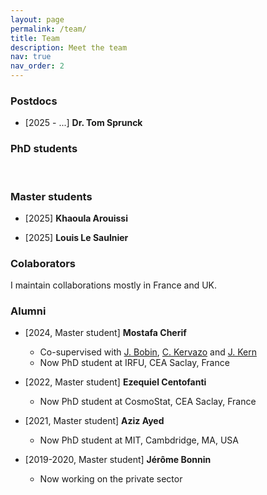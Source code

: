 ```yaml
---
layout: page
permalink: /team/
title: Team
description: Meet the team
nav: true
nav_order: 2
---
```



### Postdocs

- [2025 - ...] **Dr. Tom Sprunck**
    <a href="https://irma.math.unistra.fr/~sprunck/" title="Webpage"><i class="fas fa-globe"></i></a>
    <a href="https://scholar.google.com/citations?user=j7UE9twAAAAJ&hl=en&oi=ao" title="Google Scholar"><i class="ai ai-google-scholar"></i></a> 
    <a href="https://github.com/Sprunckt" title="GitHub"><i class="fab fa-github"></i></a>
    <a href="https://www.linkedin.com/in/tom-sprunck-4138211b7/" title="LinkedIn"><i class="fab fa-linkedin"></i></a>


### PhD students

<p> <br> </p>


### Master students

- [2025] **Khaoula Arouissi**
    <a href="https://github.com/khola22" title="GitHub"><i class="fab fa-github"></i></a>
    <a href="https://www.linkedin.com/in/khaoula-arouissi-776b69167/" title="LinkedIn"><i class="fab fa-linkedin"></i></a>

- [2025] **Louis Le Saulnier**
    <a href="https://github.com/LouisLeSaulnier" title="GitHub"><i class="fab fa-github"></i></a>
    <a href="https://www.linkedin.com/in/louis-le-saulnier-b91441215/" title="LinkedIn"><i class="fab fa-linkedin"></i></a>

### Colaborators

I maintain collaborations mostly in France and UK.


### Alumni

- [2024, Master student] **Mostafa Cherif**
    <a href="https://github.com/MostafaCherif" title="GitHub"><i class="fab fa-github"></i></a>
    <a href="https://www.linkedin.com/in/mostafa-cherif/?originalSubdomain=fr" title="LinkedIn"><i class="fab fa-linkedin"></i></a>
    - Co-supervised with [J. Bobin](https://scholar.google.com/citations?user=2IWDmk8AAAAJ&hl=en&oi=ao), [C. Kervazo](https://sites.google.com/view/christophekervazo/) and [J. Kern](https://www.linkedin.com/in/jonathan-kern/?locale=en_US)
    - Now PhD student at IRFU, CEA Saclay, France

- [2022, Master student] **Ezequiel Centofanti** 
    <a href="https://www.cosmostat.org/people/ezequiel-centofanti" title="Webpage"><i class="fas fa-globe"></i></a>
    <a href="https://github.com/CentofantiEze" title="GitHub"><i class="fab fa-github"></i></a>
    <a href="https://www.linkedin.com/in/ezequiel-centofanti-4404b7189/?originalSubdomain=fr" title="LinkedIn"><i class="fab fa-linkedin"></i></a>
    - Now PhD student at CosmoStat, CEA Saclay, France

- [2021, Master student] **Aziz Ayed**
    <a href="https://jclinic.mit.edu/team-member/aziz-ayed/" title="Webpage"><i class="fas fa-globe"></i></a>
    <a href="https://github.com/aziz-ayed" title="GitHub"><i class="fab fa-github"></i></a>
    <a href="https://www.linkedin.com/in/aziz-ayed/?originalSubdomain=fr" title="LinkedIn"><i class="fab fa-linkedin"></i></a>
    - Now PhD student at MIT, Cambdridge, MA, USA

- [2019-2020, Master student] **Jérôme Bonnin**
    <a href="https://www.linkedin.com/in/jérôme-b-338260161/" title="LinkedIn"><i class="fab fa-linkedin"></i></a>
    - Now working on the private sector



